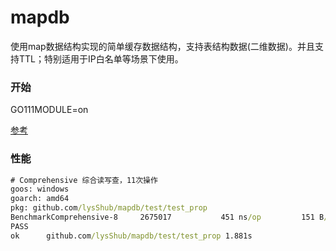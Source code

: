 # mapdb 

使用map数据结构实现的简单缓存数据结构，支持表结构数据(二维数据)。并且支持TTL；特别适用于IP白名单等场景下使用。



### 开始

GO111MODULE=on

[参考](https://github.com/lysShub/mapdb/blob/master/test/test.go)



### 性能



```cmd
# Comprehensive 综合读写查，11次操作
goos: windows
goarch: amd64
pkg: github.com/lysShub/mapdb/test/test_prop
BenchmarkComprehensive-8   	 2675017	       451 ns/op	     151 B/op	       3 allocs/op
PASS
ok  	github.com/lysShub/mapdb/test/test_prop	1.881s
```

